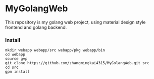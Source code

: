 # MyGolangWeb
This repository is my golang web project, using material design style frontend and golang backend. 


### Install

```shell
mkdir webapp webapp/src webapp/pkg webapp/bin
cd webapp
source gvp
git clone https://github.com/zhangmingkai4315/MyGolangWeb.git src
cd src
gpm install
```


